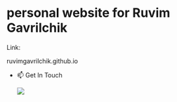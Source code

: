 # personal website for Ruvim Gavrilchik

Link: 

ruvimgavrilchik.github.io



- 📫 Get In Touch

     <a href="https://ruvimgavrilchik.github.io">
           <img src="https://img.shields.io/badge/portfolio-0A0A0A?style=for-the-badge&logo=dev.to&logoColor=white"></a> 
      
